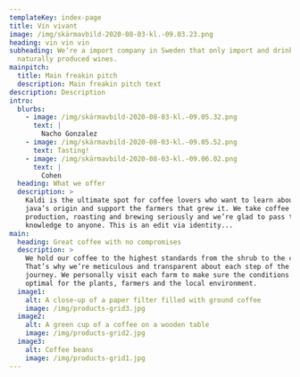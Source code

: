 ```yaml
---
templateKey: index-page
title: Vin vivant
image: /img/skärmavbild-2020-08-03-kl.-09.03.23.png
heading: vin vin vin
subheading: We‘re a import company in Sweden that only import and drink
  naturally produced wines.
mainpitch:
  title: Main freakin pitch
  description: Main freakin pitch text
description: Description
intro:
  blurbs:
    - image: /img/skärmavbild-2020-08-03-kl.-09.05.32.png
      text: |
        Nacho Gonzalez
    - image: /img/skärmavbild-2020-08-03-kl.-09.05.52.png
      text: Tasting!
    - image: /img/skärmavbild-2020-08-03-kl.-09.06.02.png
      text: |
        Cohen
  heading: What we offer
  description: >
    Kaldi is the ultimate spot for coffee lovers who want to learn about their
    java’s origin and support the farmers that grew it. We take coffee
    production, roasting and brewing seriously and we’re glad to pass that
    knowledge to anyone. This is an edit via identity...
main:
  heading: Great coffee with no compromises
  description: >
    We hold our coffee to the highest standards from the shrub to the cup.
    That’s why we’re meticulous and transparent about each step of the coffee’s
    journey. We personally visit each farm to make sure the conditions are
    optimal for the plants, farmers and the local environment.
  image1:
    alt: A close-up of a paper filter filled with ground coffee
    image: /img/products-grid3.jpg
  image2:
    alt: A green cup of a coffee on a wooden table
    image: /img/products-grid2.jpg
  image3:
    alt: Coffee beans
    image: /img/products-grid1.jpg
---
```

